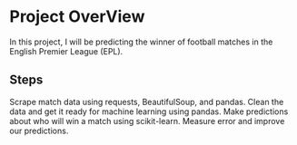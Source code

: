 # **Project OverView**

In this project, I will be predicting the winner of football matches in the English Premier League (EPL).

## Steps

Scrape match data using requests, BeautifulSoup, and pandas.
Clean the data and get it ready for machine learning using pandas.
Make predictions about who will win a match using scikit-learn.
Measure error and improve our predictions.

